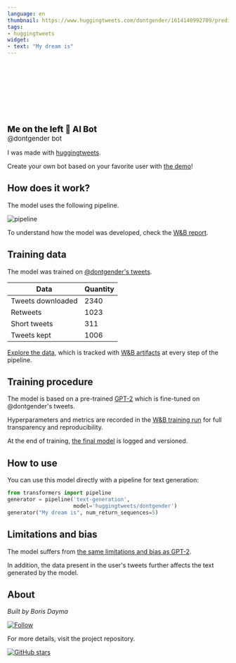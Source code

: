```yaml
---
language: en
thumbnail: https://www.huggingtweets.com/dontgender/1614140992709/predictions.png
tags:
- huggingtweets
widget:
- text: "My dream is"
---
```


<div>
<div style="width: 132px; height:132px; border-radius: 50%; background-size: cover; background-image: url('https://pbs.twimg.com/profile_images/1143276012601401345/VivOmTnV_400x400.jpg')">
</div>
<div style="margin-top: 8px; font-size: 19px; font-weight: 800">Me on the left 🤖 AI Bot </div>
<div style="font-size: 15px">@dontgender bot</div>
</div>

I was made with [huggingtweets](https://github.com/borisdayma/huggingtweets).

Create your own bot based on your favorite user with [the demo](https://colab.research.google.com/github/borisdayma/huggingtweets/blob/master/huggingtweets-demo.ipynb)!

## How does it work?

The model uses the following pipeline.

![pipeline](https://github.com/borisdayma/huggingtweets/blob/master/img/pipeline.png?raw=true)

To understand how the model was developed, check the [W&B report](https://app.wandb.ai/wandb/huggingtweets/reports/HuggingTweets-Train-a-model-to-generate-tweets--VmlldzoxMTY5MjI).

## Training data

The model was trained on [@dontgender's tweets](https://twitter.com/dontgender).

| Data | Quantity |
| --- | --- |
| Tweets downloaded | 2340 |
| Retweets | 1023 |
| Short tweets | 311 |
| Tweets kept | 1006 |

[Explore the data](https://wandb.ai/wandb/huggingtweets/runs/34s4a2i7/artifacts), which is tracked with [W&B artifacts](https://docs.wandb.com/artifacts) at every step of the pipeline.

## Training procedure

The model is based on a pre-trained [GPT-2](https://huggingface.co/gpt2) which is fine-tuned on @dontgender's tweets.

Hyperparameters and metrics are recorded in the [W&B training run](https://wandb.ai/wandb/huggingtweets/runs/sl8zueoq) for full transparency and reproducibility.

At the end of training, [the final model](https://wandb.ai/wandb/huggingtweets/runs/sl8zueoq/artifacts) is logged and versioned.

## How to use

You can use this model directly with a pipeline for text generation:

```python
from transformers import pipeline
generator = pipeline('text-generation',
                     model='huggingtweets/dontgender')
generator("My dream is", num_return_sequences=5)
```

## Limitations and bias

The model suffers from [the same limitations and bias as GPT-2](https://huggingface.co/gpt2#limitations-and-bias).

In addition, the data present in the user's tweets further affects the text generated by the model.

## About

*Built by Boris Dayma*

[![Follow](https://img.shields.io/twitter/follow/borisdayma?style=social)](https://twitter.com/intent/follow?screen_name=borisdayma)

For more details, visit the project repository.

[![GitHub stars](https://img.shields.io/github/stars/borisdayma/huggingtweets?style=social)](https://github.com/borisdayma/huggingtweets)
